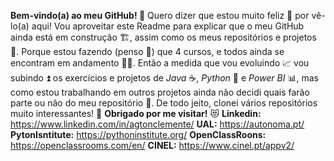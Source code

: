 **Bem-vindo(a) ao meu GitHub! 🤗** Quero dizer que estou muito feliz 🥳 por vê-lo(a) aqui! Vou aproveitar este Readme para explicar que o meu GitHub ainda está em construção 🏗️, assim como os meus repositórios e projetos 📂. Porque estou fazendo (penso 🤔) que 4 cursos, e todos ainda se encontram em andamento 🚶‍♂️. Então a medida que vou evoluindo 📈 vou subindo ⏫ os exercícios e projetos de *Java* ☕, *Python* 🐍 e *Power BI* 📊, mas como estou trabalhando em outros projetos ainda não decidi quais farão parte ou não do meu repositório 🤔. De todo jeito, clonei vários repositórios muito interessantes! 👀
**Obrigado por me visitar!** 😻
**Linkedin:** https://www.linkedin.com/in/agtonclemente/
**UAL:** https://autonoma.pt/
**PytonIsntitute:** https://pythoninstitute.org/
**OpenClassRoons:** https://openclassrooms.com/en/
**CINEL:** https://www.cinel.pt/appv2/
